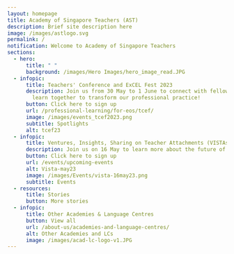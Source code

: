 ```yaml
---
layout: homepage
title: Academy of Singapore Teachers (AST)
description: Brief site description here
image: /images/astlogo.svg
permalink: /
notification: Welcome to Academy of Singapore Teachers
sections:
  - hero:
      title: " "
      background: /images/Hero Images/hero_image_read.JPG
  - infopic:
      title: Teachers' Conference and ExCEL Fest 2023
      description: Join us from 30 May to 1 June to connect with fellow educators and
        learn together to transform our professional practice!
      button: Click here to sign up
      url: /professional-learning/for-eos/tcef/
      image: /images/events_tcef2023.png
      subtitle: Spotlights
      alt: tcef23
  - infopic:
      title: Ventures, Insights, Sharing on Teacher Attachments (VISTAs)
      description: Join us on 16 May to learn more about the future of healthcare.
      button: Click here to sign up
      url: /events/upcoming-events
      alt: Vista-may23
      image: /images/Events/vista-16may23.png
      subtitle: Events
  - resources:
      title: Stories
      button: More stories
  - infopic:
      title: Other Academies & Language Centres
      button: View all
      url: /about-us/academies-and-language-centres/
      alt: Other Academies and LCs
      image: /images/acad-lc-logo-v1.JPG
---
```

